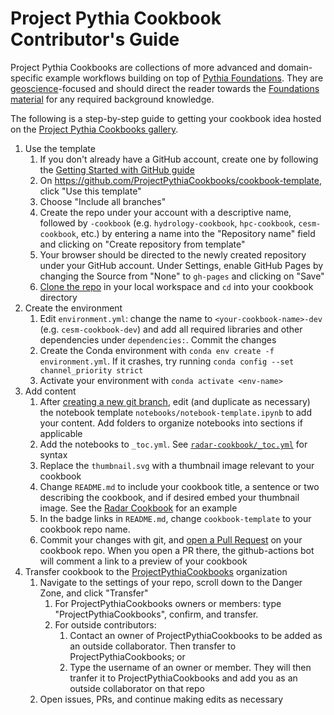 # Project Pythia Cookbook Contributor's Guide

Project Pythia Cookbooks are collections of more advanced and domain-specific example
workflows building on top of [Pythia Foundations](https://foundations.projectpythia.org/landing-page.html). 
They are [geoscience](https://en.wikipedia.org/wiki/Earth_science)-focused
and should direct the reader towards the [Foundations material](https://foundations.projectpythia.org/landing-page.html) for any required
background knowledge. 

The following is a step-by-step guide to getting your cookbook idea
hosted on the [Project Pythia Cookbooks gallery](https://cookbooks.projectpythia.org).

1. Use the template
    1. If you don't already have a GitHub account, create one by following the [Getting Started with GitHub guide](https://foundations.projectpythia.org/foundations/getting-started-github.html)
    1. On https://github.com/ProjectPythiaCookbooks/cookbook-template, click "Use this template"
    1. Choose "Include all branches"
    1. Create the repo under your account with a descriptive name, followed by `-cookbook` (e.g. `hydrology-cookbook`, `hpc-cookbook`, `cesm-cookbook`, etc.) by entering a name into the "Repository name" field and clicking on "Create repository from template"
    1. Your browser should be directed to the newly created repository under your GitHub account. Under Settings, enable GitHub Pages by changing the Source from "None" to `gh-pages` and clicking on "Save"
    1. [Clone the repo](https://foundations.projectpythia.org/foundations/github/github-cloning-forking.html) in your local workspace and `cd` into your cookbook directory
1. Create the environment
    1. Edit `environment.yml`: change the name to `<your-cookbook-name>-dev` (e.g. `cesm-cookbook-dev`) and add all required libraries and other dependencies under `dependencies:`. Commit the changes
    1. Create the Conda environment with `conda env create -f environment.yml`. If it crashes, try running `conda config --set channel_priority strict`
    1. Activate your environment with `conda activate <env-name>`
1. Add content
    1. After [creating a new git branch](https://foundations.projectpythia.org/foundations/github/git-branches.html), edit (and duplicate as necessary) the notebook template `notebooks/notebook-template.ipynb` to add your content. Add folders to organize notebooks into sections if applicable
    1. Add the notebooks to `_toc.yml`. See [`radar-cookbook/_toc.yml`](https://github.com/ProjectPythiaCookbooks/radar-cookbook/blob/main/_toc.yml) for syntax
    1. Replace the `thumbnail.svg` with a thumbnail image relevant to your cookbook
    1. Change `README.md` to include your cookbook title, a sentence or two describing the cookbook, and if desired embed your thumbnail image. See the [Radar Cookbook](https://github.com/ProjectPythiaCookbooks/radar-cookbook/blob/main/README.md) for an example
    1. In the badge links in `README.md`, change `cookbook-template` to your cookbook repo name.
    1. Commit your changes with git, and [open a Pull Request](https://foundations.projectpythia.org/foundations/github/github-pull-request.html) on your cookbook repo. When you open a PR there, the github-actions bot will comment a link to a preview of your cookbook
1. Transfer cookbook to the [ProjectPythiaCookbooks](https://github.com/ProjectPythiaCookbooks) organization
    1. Navigate to the settings of your repo, scroll down to the Danger Zone, and click "Transfer"
        1. For ProjectPythiaCookbooks owners or members: type "ProjectPythiaCookbooks", confirm, and transfer.
        1. For outside contributors: 
            1. Contact an owner of ProjectPythiaCookbooks to be added as an outside collaborator. Then transfer to ProjectPythiaCookbooks; or
            1. Type the username of an owner or member. They will then tranfer it to ProjectPythiaCookbooks and add you as an outside collaborator on that repo
    1. Open issues, PRs, and continue making edits as necessary
